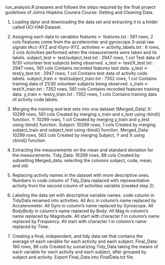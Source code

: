 run_analysis.R prepares and follows the steps required by the final project guidelines of Johns Hopkins Courera Course: Getting and Cleaning Data.

1. Loading dplyr and downloading the data set and extracting it to a folder called UCI HAR Dataset.

2. Assigning each data to variables
      features <- features.txt : 561 rows, 2 cols
            Features come from the acceleromter and gyroscope 3-axial raw signals tAcc-XYZ and tGyro-XYZ.
      activities <- activity_labels.txt : 6 rows, 2 cols
            Activities performed when the  measurements were taken and its labels.
      subject_test <- test/subject_test.txt : 2947 rows, 1 col
            Test data of 9/30 volunteer test subjects being observed.
      x_test <- test/X_test.txt : 2947 rows, 561 cols
            Contains recorded features test data.
      y_test <- test/y_test.txt : 2947 rows, 1 col
            Contains test data of activity code labels.
      subject_train <- test/subject_train.txt : 7352 rows, 1 col
            Contains training data of 21/30 volunteer subjects being observed.
      x_train <- test/X_train.txt : 7352 rows, 561 cols
            Contains recorded features training data.
      y_train <- test/y_train.txt : 7352 rows, 1 cols
            Contains training data of activity code labels.
             
3. Merging the training and test sets into one dataset (Merged_Data)
      X: 10299 rows, 561 cols 
            Created by merging x_train and x_test using rbind() function.
      Y: 10299 rows, 1 col 
            Created by merging y_train and y_test using rbind() function.
      Subject: 10299 rows, 1 cols
            Created by merging subject_train and subject_test using rbind() function.
      Merged_Data: 10299 rows, 563 cols
            Created by merging Subject, Y and X using cbind() function.
             
4. Extracting the measurements on the mean and standard deviation for the measurements.
      Tidy_Data: 10299 rows, 88 cols
            Created by subsetting Merged_data, selecting the columns subject, code, mean, and std.
            
5. Replacing activity names in the dataset with more descriptive ones.
      Numbers in code column of Tidy_Data replaced with representative activity from the second column of activities variable (created step 2).
      
6. Labeling the data set with descriptive variable names.
      code column in TidyData renamed into activities.
      All Acc in column’s name replaced by Accelerometer.
      All Gyro in column’s name replaced by Gyroscope.
      All BodyBody in column’s name replaced by Body.
      All Mag in column’s name replaced by Magnitude.
      All start with character f in column’s name replaced by Frequency.
      All start with character t in column’s name replaced by Time.
      
7. Creating a final, independent, and tidy data set that contains the average of each variable for each activity and each subject.
      Final_Data: 180 rows, 88 cols
              Created by sumarizing Tidy_Data taking the means of each variable for each activity and each subject, after grouped by subject and activity.
      Export Final_Data into FinalData.txt file.
             
